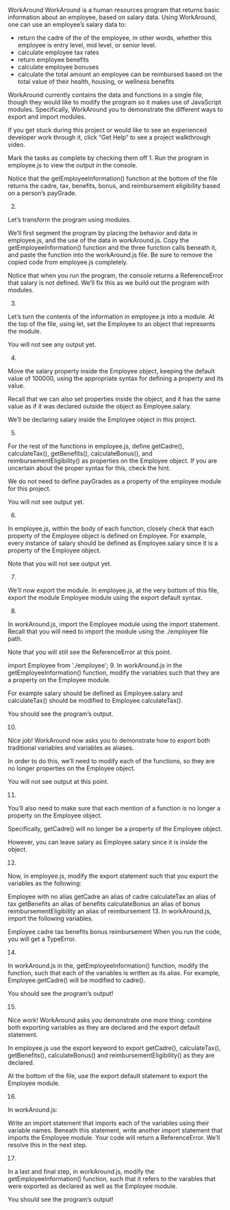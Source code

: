 WorkAround
WorkAround is a human resources program that returns basic information about an employee, based on salary data. Using WorkAround, one can use an employee’s salary data to:

- return the cadre of the of the employee, in other words, whether this employee is entry level, mid level, or senior level.
- calculate employee tax rates
- return employee benefits
- calculate employee bonuses
- calculate the total amount an employee can be reimbursed based on the total value of their health, housing, or wellness benefits

WorkAround currently contains the data and functions in a single file, though they would like to modify the program so it makes use of JavaScript modules. Specifically, WorkAround you to demonstrate the different ways to export and import modules.

If you get stuck during this project or would like to see an experienced developer work through it, click “Get Help“ to see a project walkthrough video.


Mark the tasks as complete by checking them off
1.
Run the program in employee.js to view the output in the console.

Notice that the getEmployeeInformation() function at the bottom of the file returns the cadre, tax, benefits, bonus, and reimbursement eligibility based on a person’s payGrade.

2.
Let’s transform the program using modules.

We’ll first segment the program by placing the behavior and data in employee.js, and the use of the data in workAround.js. Copy the getEmployeeInformation() function and the three function calls beneath it, and paste the function into the workAround.js file. Be sure to remove the copied code from employee.js completely.

Notice that when you run the program, the console returns a ReferenceError that salary is not defined. We’ll fix this as we build out the program with modules.

3.
Let’s turn the contents of the information in employee.js into a module. At the top of the file, using let, set the Employee to an object that represents the module.

You will not see any output yet.

4.
Move the salary property inside the Employee object, keeping the default value of 100000, using the appropriate syntax for defining a property and its value.

Recall that we can also set properties inside the object, and it has the same value as if it was declared outside the object as Employee.salary.

We’ll be declaring salary inside the Employee object in this project.

5.
For the rest of the functions in employee.js, define getCadre(), calculateTax(), getBenefits(), calculateBonus(), and reimbursementEligibility() as properties on the Employee object. If you are uncertain about the proper syntax for this, check the hint.

We do not need to define payGrades as a property of the employee module for this project.

You will not see output yet.

6.
In employee.js, within the body of each function, closely check that each property of the Employee object is defined on Employee. For example, every instance of salary should be defined as Employee.salary since it is a property of the Employee object.

Note that you will not see output yet.

7.
We’ll now export the module. In employee.js, at the very bottom of this file, export the module Employee module using the export default syntax.

8.
In workAround.js, import the Employee module using the import statement. Recall that you will need to import the module using the ./employee file path.

Note that you will still see the ReferenceError at this point.

import Employee from './employee';
9.
In workAround.js in the getEmployeeInformation() function, modify the variables such that they are a property on the Employee module.

For example salary should be defined as Employee.salary and calculateTax() should be modified to Employee.calculateTax().

You should see the program’s output.

10.
Nice job! WorkAround now asks you to demonstrate how to export both traditional variables and variables as aliases.

In order to do this, we’ll need to modify each of the functions, so they are no longer properties on the Employee object.

You will not see output at this point.

11.
You’ll also need to make sure that each mention of a function is no longer a property on the Employee object.

Specifically, getCadre() will no longer be a property of the Employee object.

However, you can leave salary as Employee.salary since it is inside the object.

12.
Now, in employee.js, modify the export statement such that you export the variables as the following:

Employee with no alias
getCadre an alias of cadre
calculateTax an alias of tax
getBenefits an alias of benefits
calculateBonus an alias of bonus
reimbursementEligibility an alias of reimbursement
13.
In workAround.js, import the following variables.

Employee
cadre
tax
benefits
bonus
reimbursement
When you run the code, you will get a TypeError.

14.
In workAround.js in the, getEmployeeInformation() function, modify the function, such that each of the variables is written as its alias. For example, Employee.getCadre() will be modified to cadre().

You should see the program’s output!

15.
Nice work! WorkAround asks you demonstrate one more thing: combine both exporting variables as they are declared and the export default statement.

In employee.js use the export keyword to export getCadre(), calculateTax(), getBenefits(), calculateBonus() and reimbursementEligibility() as they are declared.

At the bottom of the file, use the export default statement to export the Employee module.

16.
In workAround.js:

Write an import statement that imports each of the variables using their variable names.
Beneath this statement, write another import statement that imports the Employee module.
Your code will return a ReferenceError. We’ll resolve this in the next step.

17.
In a last and final step, in workAround.js, modify the getEmployeeInformation() function, such that it refers to the varables that were exported as declared as well as the Employee module.

You should see the program’s output!
